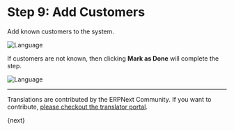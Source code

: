 # Step 9: Add Customers

Add known customers to the system.

<img alt="Language" class="screenshot" src="/docs/assets/img/setup-wizard/step-9.png">

If customers are not known, then clicking **Mark as Done** will complete the step.

<img alt="Language" class="screenshot" src="/docs/assets/img/setup-wizard/step-9a.png"> 

---

Translations are contributed by the ERPNext Community. If you want to contribute, [please checkout the translator portal](https://translate.erpnext.com).

{next}
